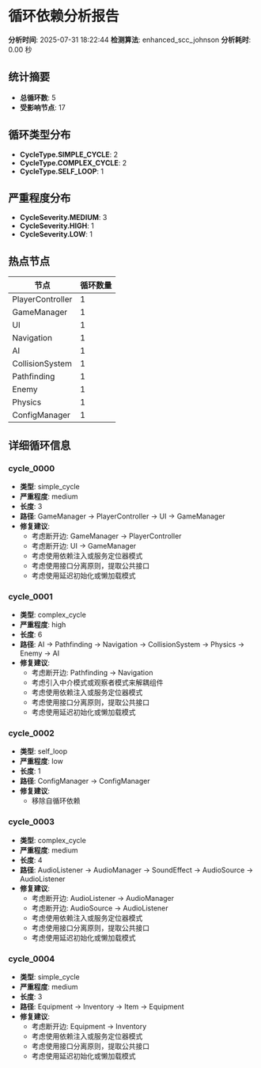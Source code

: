 # 循环依赖分析报告

**分析时间**: 2025-07-31 18:22:44
**检测算法**: enhanced_scc_johnson
**分析耗时**: 0.00 秒

## 统计摘要

- **总循环数**: 5
- **受影响节点**: 17

## 循环类型分布

- **CycleType.SIMPLE_CYCLE**: 2
- **CycleType.COMPLEX_CYCLE**: 2
- **CycleType.SELF_LOOP**: 1

## 严重程度分布

- **CycleSeverity.MEDIUM**: 3
- **CycleSeverity.HIGH**: 1
- **CycleSeverity.LOW**: 1

## 热点节点

| 节点 | 循环数量 |
|------|----------|
| PlayerController | 1 |
| GameManager | 1 |
| UI | 1 |
| Navigation | 1 |
| AI | 1 |
| CollisionSystem | 1 |
| Pathfinding | 1 |
| Enemy | 1 |
| Physics | 1 |
| ConfigManager | 1 |

## 详细循环信息

### cycle_0000

- **类型**: simple_cycle
- **严重程度**: medium
- **长度**: 3
- **路径**: GameManager → PlayerController → UI → GameManager
- **修复建议**:
  - 考虑断开边: GameManager -> PlayerController
  - 考虑断开边: UI -> GameManager
  - 考虑使用依赖注入或服务定位器模式
  - 考虑使用接口分离原则，提取公共接口
  - 考虑使用延迟初始化或懒加载模式

### cycle_0001

- **类型**: complex_cycle
- **严重程度**: high
- **长度**: 6
- **路径**: AI → Pathfinding → Navigation → CollisionSystem → Physics → Enemy → AI
- **修复建议**:
  - 考虑断开边: Pathfinding -> Navigation
  - 考虑引入中介模式或观察者模式来解耦组件
  - 考虑使用依赖注入或服务定位器模式
  - 考虑使用接口分离原则，提取公共接口
  - 考虑使用延迟初始化或懒加载模式

### cycle_0002

- **类型**: self_loop
- **严重程度**: low
- **长度**: 1
- **路径**: ConfigManager → ConfigManager
- **修复建议**:
  - 移除自循环依赖

### cycle_0003

- **类型**: complex_cycle
- **严重程度**: medium
- **长度**: 4
- **路径**: AudioListener → AudioManager → SoundEffect → AudioSource → AudioListener
- **修复建议**:
  - 考虑断开边: AudioListener -> AudioManager
  - 考虑断开边: AudioSource -> AudioListener
  - 考虑使用依赖注入或服务定位器模式
  - 考虑使用接口分离原则，提取公共接口
  - 考虑使用延迟初始化或懒加载模式

### cycle_0004

- **类型**: simple_cycle
- **严重程度**: medium
- **长度**: 3
- **路径**: Equipment → Inventory → Item → Equipment
- **修复建议**:
  - 考虑断开边: Equipment -> Inventory
  - 考虑使用依赖注入或服务定位器模式
  - 考虑使用接口分离原则，提取公共接口
  - 考虑使用延迟初始化或懒加载模式
